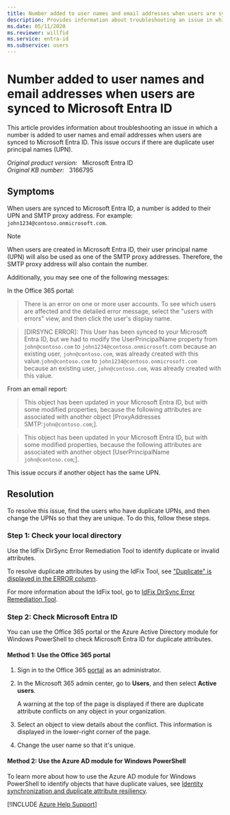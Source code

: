 ```yaml
---
title: Number added to user names and email addresses when users are synced to Microsoft Entra ID
description: Provides information about troubleshooting an issue in which a number is added to user names and email addresses when users are synced to Microsoft Entra ID.
ms.date: 05/11/2020
ms.reviewer: willfid
ms.service: entra-id
ms.subservice: users
---
```

# Number added to user names and email addresses when users are synced to Microsoft Entra ID

This article provides information about troubleshooting an issue in which a number is added to user names and email addresses when users are synced to Microsoft Entra ID. This issue occurs if there are duplicate user principal names (UPN).

_Original product version:_ &nbsp; Microsoft Entra ID  
_Original KB number:_ &nbsp; 3166795

## Symptoms

When users are synced to Microsoft Entra ID, a number is added to their UPN and SMTP proxy address. For example: `john1234@contoso.onmicrosoft.com`.

> [!NOTE]
> When users are created in Microsoft Entra ID, their user principal name (UPN) will also be used as one of the SMTP proxy addresses. Therefore, the SMTP proxy address will also contain the number.

Additionally, you may see one of the following messages:

In the Office 365 portal:

> There is an error on one or more user accounts. To see which users are affected and the detailed error message, select the "users with errors" view, and then click the user's display name.

> [DIRSYNC ERROR]: This User has been synced to your Microsoft Entra ID, but we had to modify the UserPrincipalName property from `john@contoso.com` to `john1234@contoso.onmicrosoft`.com because an existing user, `john@contoso.com`, was already created with this value.`john@contoso.com` to `john1234@contoso.onmicrosoft.com` because an existing user, `john@contoso.com`, was already created with this value.

From an email report:

> This object has been updated in your Microsoft Entra ID, but with some modified properties, because the following attributes are associated with another object [ProxyAddresses SMTP:`john@contoso.com`;].

> This object has been updated in your Microsoft Entra ID, but with some modified properties, because the following attributes are associated with another object [UserPrincipalName `john@contoso.com`;].

This issue occurs if another object has the same UPN.

## Resolution

To resolve this issue, find the users who have duplicate UPNs, and then change the UPNs so that they are unique. To do this, follow these steps.

### Step 1: Check your local directory

Use the IdFix DirSync Error Remediation Tool to identify duplicate or invalid attributes.

To resolve duplicate attributes by using the IdFix Tool, see ["Duplicate" is displayed in the ERROR column](https://support.microsoft.com/help/2857385).

For more information about the IdFix tool, go to [IdFix DirSync Error Remediation Tool](https://github.com/microsoft/idfix).

<a name='step-2-check-azure-ad'></a>

### Step 2: Check Microsoft Entra ID

You can use the Office 365 portal or the Azure Active Directory module for Windows PowerShell to check Microsoft Entra ID for duplicate attributes.

#### Method 1: Use the Office 365 portal

1. Sign in to the Office 365 [portal](https://portal.office.com) as an administrator.
2. In the Microsoft 365 admin center, go to **Users**, and then select **Active users**.

    A warning at the top of the page is displayed if there are duplicate attribute conflicts on any object in your organization.

3. Select an object to view details about the conflict. This information is displayed in the lower-right corner of the page.
4. Change the user name so that it's unique.

#### Method 2: Use the Azure AD module for Windows PowerShell

To learn more about how to use the Azure AD module for Windows PowerShell to identify objects that have duplicate values, see [Identity synchronization and duplicate attribute resiliency](/azure/active-directory/hybrid/how-to-connect-syncservice-duplicate-attribute-resiliency).

[!INCLUDE [Azure Help Support](../../../includes/azure-help-support.md)]
